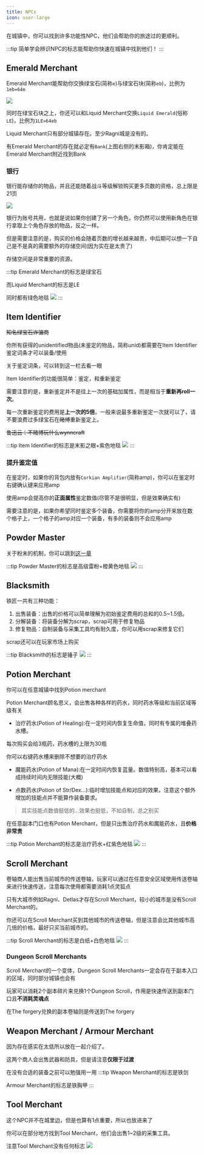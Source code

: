 ```yaml
---
title: NPCs
icon: user-large
---
```


在城镇中，你可以找到许多功能性NPC，他们会帮助你的旅途过的更顺利。

:::tip
简单学会辨识NPC的标志能帮助你快速在城镇中找到他们！
:::

## Emerald Merchant

Emerald Merchant能帮助你交换绿宝石(简称`e`)与绿宝石块(简称`eb`)，比例为`1eb=64e`

![](/assets/img/bank1.jpg)

同时在绿宝石块之上，你还可以和Liquid Merchant交换`Liquid Emerald`(俗称`LE`)，比例为`1LE=64eb`

Liquid Merchant只有部分城镇存在。至少Ragni城是没有的。

有Emerald Merchant的存在就必定有`Bank`(上图右侧的末影箱)，你肯定能在Emerald Merchant附近找到Bank

### 银行

银行能存储你的物品，并且还能随着战斗等级解锁购买更多页数的资格，总上限是21页

![](/assets/img/bank3.jpg)

银行为账号共用，也就是说如果你创建了另一个角色，你仍然可以使用新角色在银行拿取上个角色存放的物品，反之一样。

但是需要注意的是，购买的价格会随着页数的增长越来越贵，中后期可以想一下自己是不是真的需要额外的存储空间(因为实在是太贵了)

存储空间是非常重要的资源。

:::tip
Emerald Merchant的标志是绿宝石

而Liquid Merchant的标志是LE

同时都有绿色地毯
![](/assets/img/bank2.jpg)
:::

## Item Identifier
~~知名绿宝石诈骗商~~

你所有获得的unidentified物品(未鉴定的物品，简称unid)都需要在Item Identifier鉴定词条才可以装备/使用

关于鉴定词条，可以转到这一栏去看一眼

Item Identifier的功能很简单：鉴定，和重新鉴定

需要注意的是，重新鉴定并不是往上一次的基础加属性，而是相当于**重新再roll一次**。

每一次重新鉴定的费用是**上一次的5倍**，一般来说最多重新鉴定一次就可以了，请不要浪费过多绿宝石在~~赌博~~重新鉴定上。

~~鲁迅云：不赌博玩什么wynncraft~~

:::tip
Item Identifier的标志是末影之眼+紫色地毯
![](/assets/img/identification1.jpg)
:::

### 提升鉴定值
在鉴定时，如果你的背包内放有`Corkian Amplifier`(简称amp)，你可以在鉴定时右键确认键来应用amp

使用amp会提高你的**正面属性**鉴定数值(尽管不是很明显，但是效果确实有)

需要注意的是，如果你希望同时鉴定多个装备，你需要将你的amp分开来放在数个格子上，一个格子的amp对应一个装备，有多的装备则不会应用amp

## Powder Master

关于粉末的机制，你可以跳到[这一章](/WynncraftCNguide/guide/powder.html)

:::tip
Powder Master的标志是高级雷粉+橙黄色地毯
![](/assets/img/powder1.jpg)
:::

## Blacksmith

铁匠一共有三种功能：

1. 出售装备：出售的价格可以简单理解为初始鉴定费用的总和的0.5~1.5倍。
2. 分解装备：将装备分解为scrap，scrap可用于修复物品
3. 修复物品：自制装备与采集工具均有耐久度，你可以用scrap来修复它们

scrap还可以在玩家市场上购买


:::tip
Blacksmith的标志是锤子
![](/assets/img/blacksmith1.jpg)
:::

## Potion Merchant
你可以在任意城镇中找到Potion merchant

Potion Merchant顾名思义，会出售各种各样的药水，同时药水等级和当前区域等级有关

+ 治疗药水(Potion of Healing):在一定时间内恢复生命值，同时有专属的堆叠药水槽。

每次购买会给3瓶药，药水槽的上限为30瓶

你可以右键药水槽来删除不想要的治疗药水

+ 魔能药水(Potion of Mana):在一定时间内恢复蓝量。数值特别高，基本可以看成持续时间内无限技能(大概)

+ 点数药水(Potion of Str/Dex...):临时增加技能点和对应的效果，注意这个额外增加的技能点并不能算作装备要求。
>其实技能点数值挺低的...效果也挺低，不如自制，总之别买

在任意副本门口也有Potion Merchant，但是只出售治疗药水和魔能药水，且**价格非常贵**

:::tip
Potion Merchant的标志是治疗药水+红紫色地毯
![](/assets/img/potion1.jpg)
:::

## Scroll Merchant
卷轴商人能出售当前城市的传送卷轴，玩家可以通过在任意安全区域使用传送卷轴来进行快速传送，注意每次使用都需要消耗1点灵狐点

只有大城市例如Ragni、Detlas才存在Scroll Merchant，较小的城市是没有Scroll Merchant的。

你还可以在Scroll Merchant买到其他城市的传送卷轴，但是注意会比其他城市高几倍的价格，最好只买当前城市的。

:::tip
Scroll Merchant的标志是白纸+白色地毯
![](/assets/img/scroll.jpg)
:::

### Dungeon Scroll Merchants
Scroll Merchant的一个变体，Dungeon Scroll Merchants一定会存在于副本入口的区域，同时部分城镇也会有

玩家可以消耗2个副本碎片来兑换1个Dungeon Scroll，作用是快速传送到副本门口且**不消耗灵魂点**

在The forgery兑换的副本卷轴则是传送到The forgery

## Weapon Merchant / Armour Merchant
因为存在感实在太低所以放在一起介绍了。

这两个商人会出售武器和防具，但是请注意**仅限于过渡**

在没有合适的装备之前可以勉强用一用
:::tip
Weapon Merchant的标志是铁剑

Armour Merchant的标志是铁胸甲
:::

## Tool Merchant
这个NPC并不在城里边，但是也算有1点重要，所以也放进来了

你可以在部分地方找到Tool Merchant，他们会出售1~2级的采集工具。

注意Tool Merchant没有任何标志
![](/assets/img/toolmerchant1.jpg)